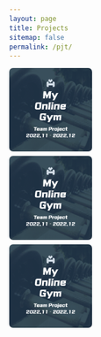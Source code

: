```yaml
---
layout: page
title: Projects
sitemap: false
permalink: /pjt/
---
```


<head>
    <style>
        .projects {
            display: flex;
            align-items: center;
            flex-wrap: wrap;
            flex-direction: row;
            justify-content: center;
        }
        .project img {
            width: 30%;
            border-radius: 7px;
            cursor:pointer;
            margin: 0 1% 1% 0;
        }
        .project img:hover {
            /* box-shadow: 5px 5px 5px; */
            filter: drop-shadow(8px 5px 5px #c3c3c3);
        }
    </style>
</head>

<div class="projects">
    <div class="project" OnClick="location.href = 'my-online-gym'">
        <img src="image/MyOnlineGym.png" alt="My Online Gym">
    </div>
    <div class="project" OnClick="location.href = 'my-online-gym'">
        <img src="image/MyOnlineGym.png" alt="My Online Gym">
    </div>
    <div class="project" OnClick="location.href = 'my-online-gym'">
        <img src="image/MyOnlineGym.png" alt="My Online Gym">
    </div>
</div>